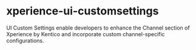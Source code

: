 # xperience-ui-customsettings
UI Custom Settings enable developers to enhance the Channel section of Xperience by Kentico and incorporate custom channel-specific configurations.
